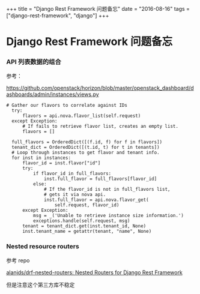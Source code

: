 +++
title = "Django Rest Framework 问题备忘"
date = "2016-08-16"
tags = ["django-rest-framework", "django"]
+++

# Django Rest Framework 问题备忘


### API 列表数据的组合


参考：

https://github.com/openstack/horizon/blob/master/openstack_dashboard/dashboards/admin/instances/views.py


```
# Gather our flavors to correlate against IDs
  try:
      flavors = api.nova.flavor_list(self.request)
  except Exception:
      # If fails to retrieve flavor list, creates an empty list.
      flavors = []

  full_flavors = OrderedDict([(f.id, f) for f in flavors])
  tenant_dict = OrderedDict([(t.id, t) for t in tenants])
  # Loop through instances to get flavor and tenant info.
  for inst in instances:
      flavor_id = inst.flavor["id"]
      try:
          if flavor_id in full_flavors:
              inst.full_flavor = full_flavors[flavor_id]
          else:
              # If the flavor_id is not in full_flavors list,
              # gets it via nova api.
              inst.full_flavor = api.nova.flavor_get(
                  self.request, flavor_id)
      except Exception:
          msg = _('Unable to retrieve instance size information.')
          exceptions.handle(self.request, msg)
      tenant = tenant_dict.get(inst.tenant_id, None)
      inst.tenant_name = getattr(tenant, "name", None)

```

### Nested resource routers 

参考 repo

[alanjds/drf-nested-routers: Nested Routers for Django Rest Framework](https://github.com/alanjds/drf-nested-routers)

但是注意这个第三方库不稳定


